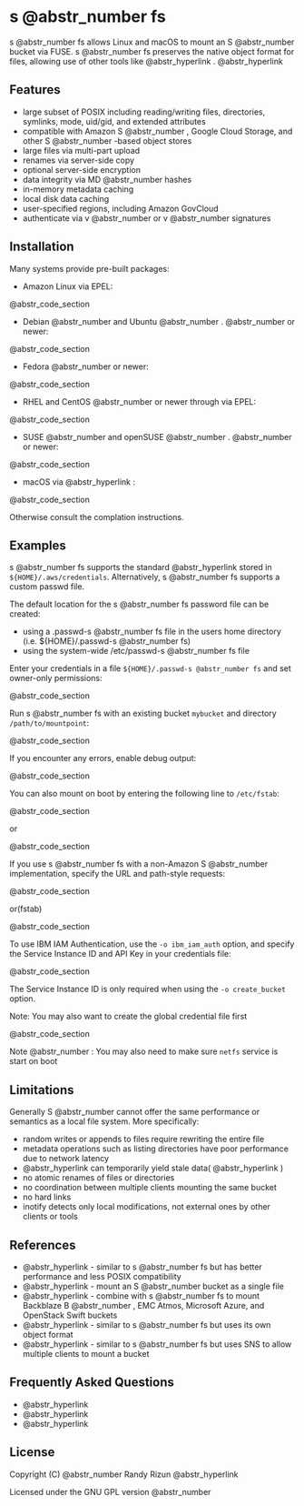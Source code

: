# s @abstr_number fs

s @abstr_number fs allows Linux and macOS to mount an S @abstr_number bucket via FUSE. s @abstr_number fs preserves the native object format for files, allowing use of other tools like @abstr_hyperlink . @abstr_hyperlink 

## Features

  * large subset of POSIX including reading/writing files, directories, symlinks, mode, uid/gid, and extended attributes
  * compatible with Amazon S @abstr_number , Google Cloud Storage, and other S @abstr_number -based object stores
  * large files via multi-part upload
  * renames via server-side copy
  * optional server-side encryption
  * data integrity via MD @abstr_number hashes
  * in-memory metadata caching
  * local disk data caching
  * user-specified regions, including Amazon GovCloud
  * authenticate via v @abstr_number or v @abstr_number signatures



## Installation

Many systems provide pre-built packages:

  * Amazon Linux via EPEL:

@abstr_code_section 

  * Debian @abstr_number and Ubuntu @abstr_number . @abstr_number or newer:

@abstr_code_section 

  * Fedora @abstr_number or newer:

@abstr_code_section 

  * RHEL and CentOS @abstr_number or newer through via EPEL:

@abstr_code_section 

  * SUSE @abstr_number and openSUSE @abstr_number . @abstr_number or newer:

@abstr_code_section 

  * macOS via @abstr_hyperlink :

@abstr_code_section 




Otherwise consult the complation instructions.

## Examples

s @abstr_number fs supports the standard @abstr_hyperlink stored in `${HOME}/.aws/credentials`. Alternatively, s @abstr_number fs supports a custom passwd file.

The default location for the s @abstr_number fs password file can be created:

  * using a .passwd-s @abstr_number fs file in the users home directory (i.e. ${HOME}/.passwd-s @abstr_number fs)
  * using the system-wide /etc/passwd-s @abstr_number fs file



Enter your credentials in a file `${HOME}/.passwd-s @abstr_number fs` and set owner-only permissions:

@abstr_code_section 

Run s @abstr_number fs with an existing bucket `mybucket` and directory `/path/to/mountpoint`:

@abstr_code_section 

If you encounter any errors, enable debug output:

@abstr_code_section 

You can also mount on boot by entering the following line to `/etc/fstab`:

@abstr_code_section 

or

@abstr_code_section 

If you use s @abstr_number fs with a non-Amazon S @abstr_number implementation, specify the URL and path-style requests:

@abstr_code_section 

or(fstab)

@abstr_code_section 

To use IBM IAM Authentication, use the `-o ibm_iam_auth` option, and specify the Service Instance ID and API Key in your credentials file:

@abstr_code_section 

The Service Instance ID is only required when using the `-o create_bucket` option.

Note: You may also want to create the global credential file first

@abstr_code_section 

Note @abstr_number : You may also need to make sure `netfs` service is start on boot

## Limitations

Generally S @abstr_number cannot offer the same performance or semantics as a local file system. More specifically:

  * random writes or appends to files require rewriting the entire file
  * metadata operations such as listing directories have poor performance due to network latency
  * @abstr_hyperlink can temporarily yield stale data( @abstr_hyperlink )
  * no atomic renames of files or directories
  * no coordination between multiple clients mounting the same bucket
  * no hard links
  * inotify detects only local modifications, not external ones by other clients or tools



## References

  * @abstr_hyperlink - similar to s @abstr_number fs but has better performance and less POSIX compatibility
  * @abstr_hyperlink - mount an S @abstr_number bucket as a single file
  * @abstr_hyperlink - combine with s @abstr_number fs to mount Backblaze B @abstr_number , EMC Atmos, Microsoft Azure, and OpenStack Swift buckets
  * @abstr_hyperlink - similar to s @abstr_number fs but uses its own object format
  * @abstr_hyperlink - similar to s @abstr_number fs but uses SNS to allow multiple clients to mount a bucket



## Frequently Asked Questions

  * @abstr_hyperlink 
  * @abstr_hyperlink 
  * @abstr_hyperlink 



## License

Copyright (C) @abstr_number Randy Rizun @abstr_hyperlink 

Licensed under the GNU GPL version @abstr_number 
